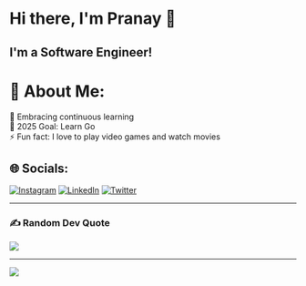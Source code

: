 # Hi there, I'm Pranay 👋

## I'm a Software Engineer!

# 💫 About Me:
🌱 Embracing continuous learning <br>
🥅 2025 Goal: Learn Go <br>
⚡ Fun fact: I love to play video games and watch movies


## 🌐 Socials:
[![Instagram](https://img.shields.io/badge/Instagram-%23E4405F.svg?logo=Instagram&logoColor=white)](https://instagram.com/https://www.instagram.com/pranayghuge/) [![LinkedIn](https://img.shields.io/badge/LinkedIn-%230077B5.svg?logo=linkedin&logoColor=white)](https://linkedin.com/in/https://www.linkedin.com/in/pranay-ghuge-2a4a75137/) [![Twitter](https://img.shields.io/badge/Twitter-%231DA1F2.svg?logo=Twitter&logoColor=white)](https://twitter.com/https://twitter.com/PranayGhuge2) 

---
### ✍️ Random Dev Quote
![](https://quotes-github-readme.vercel.app/api?type=horizontal&theme=radical)

---
[![](https://visitcount.itsvg.in/api?id=pranay0205&icon=0&color=2)](https://visitcount.itsvg.in)

<!-- Proudly created with GPRM ( https://gprm.itsvg.in ) -->
